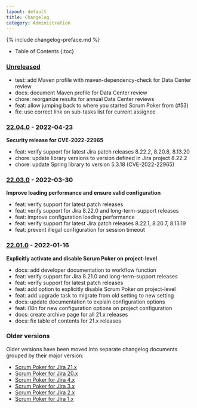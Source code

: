 ```yaml
---
layout: default
title: Changelog
category: Administration
---
```


{% include changelog-preface.md %}

* Table of Contents
{:toc}

### [Unreleased]

* test: add Maven profile with maven-dependency-check for Data Center review
* docs: document Maven profile for Data Center review
* chore: reorganize results for annual Data Center reviews
* feat: allow jumping back to where you started Scrum Poker from (#53)
* fix: use correct link on sub-tasks list for current assignee

### [22.04.0] - 2022-04-23

**Security release for CVE-2022-22965**

* feat: verify support for latest Jira patch releases 8.22.2, 8.20.8, 8.13.20
* chore: update library versions to version defined in Jira project 8.22.2
* chore: update Spring library to version 5.3.18 (CVE-2022-22965)

### [22.03.0] - 2022-03-30

**Improve loading performance and ensure valid configuration**

* feat: verify support for latest patch releases
* feat: verify support for Jira 8.22.0 and long-term-support releases
* feat: improve configuration loading performance
* feat: verify support for latest Jira patch releases 8.22.1, 8.20.7, 8.13.19
* feat: prevent illegal configuration for session timeout

### [22.01.0] - 2022-01-16

**Explicitly activate and disable Scrum Poker on project-level**

* docs: add developer documentation to workflow function
* feat: verify support for Jira 8.21.0 and long-term-support releases
* feat: verify support for latest patch releases
* feat: add option to explicitly disable Scrum Poker on project-level
* feat: add upgrade task to migrate from old setting to new setting
* docs: update documentation to explain configuration options
* feat: i18n for new configuration options on project configuration
* docs: create archive page for all 21.x releases
* docs: fix table of contents for 21.x releases

### Older versions

Older versions have been moved into separate changelog documents grouped by their major version:

* [Scrum Poker for Jira 21.x](/changelog-21x)
* [Scrum Poker for Jira 20.x](/changelog-20x)
* [Scrum Poker for Jira 4.x](/changelog-4x)
* [Scrum Poker for Jira 3.x](/changelog-3x)
* [Scrum Poker for Jira 2.x](/changelog-2x)
* [Scrum Poker for Jira 1.x](/changelog-1x)

[Unreleased]: https://github.com/codescape/jira-scrum-poker/compare/22.04.0...HEAD
[22.04.0]: https://github.com/codescape/jira-scrum-poker/compare/22.03.0...22.04.0
[22.03.0]: https://github.com/codescape/jira-scrum-poker/compare/22.01.0...22.03.0
[22.01.0]: https://github.com/codescape/jira-scrum-poker/compare/21.11.0...22.01.0
